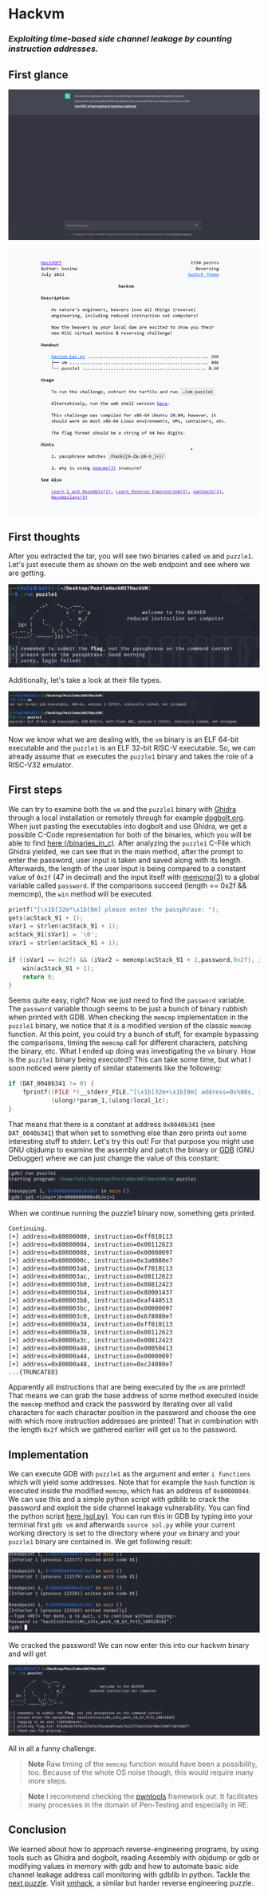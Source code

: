 # Hackvm
### ***Exploiting time-based side channel leakage by counting instruction addresses.***

## First glance

![hackvm](./../images/hackvm.png)

![hackvm_prompt](./../images/hackvm_prompt.png)

## First thoughts

After you extracted the tar, you will see two binaries called `vm` and `puzzle1`. Let's just execute them as shown on the web endpoint and see where we are getting.

![firstrun](./../images/firstrun.png)

Additionally, let's take a look at their file types.

![fileTypes](./../images/fileTypes.png)

Now we know what we are dealing with, the `vm` binary is an ELF 64-bit executable and the `puzzle1` is an ELF 32-bit RISC-V executable. So, we can already assume that `vm` executes the `puzzle1` binary and takes the role of a RISC-V32 emulator.
## First steps

We can try to examine both the `vm` and the `puzzle1` binary with [Ghidra](https://ghidra-sre.org/) through a local installation or remotely through for example [dogbolt.org](https://dogbolt.org/). When just pasting the executables into dogbolt and use Ghidra, we get a possible C-Code representation for both of the binaries, which you will be able to find [here (/binaries_in_c)](./code/binaries_in_c/). After analyzing the `puzzle1` C-File which Ghidra yielded, we can see that in the main method, after the prompt to enter the password, user input is taken and saved along with its length. Afterwards, the length of the user input is being compared to a constant value of `0x2f` (47 in decimal) and the input itself with [memcmp(3)](https://www.man7.org/linux/man-pages/man3/memcmp.3.html) to a global variable called `password`. If the comparisons succeed (length == 0x2f && memcmp), the `win` method will be executed.
```c
printf("[\x1b[32m*\x1b[0m] please enter the passphrase: ");
gets(acStack_91 + 1);
sVar1 = strlen(acStack_91 + 1);
acStack_91[sVar1] = '\0';
sVar1 = strlen(acStack_91 + 1);

if ((sVar1 == 0x2f) && (iVar2 = memcmp(acStack_91 + 1,password,0x2f), iVar2 == 0)) {
    win(acStack_91 + 1);
    return 0;
}
```
Seems quite easy, right? Now we just need to find the `password` variable. The `password` variable though seems to be just a bunch of binary rubbish when printed with GDB. When checking the `memcmp` implementation in the `puzzle1` binary, we notice that it is a modified version of the classic `memcmp` function. At this point, you could try a bunch of stuff, for example bypassing the comparisons, timing the `memcmp` call for different characters, patching the binary, etc. What I ended up doing was investigating the `vm` binary. How is the `puzzle1` binary being executed? This can take some time, but what I soon noticed were plenty of similar statements like the following:
```c
if (DAT_0040b341 != 0) {
    fprintf((FILE *)__stderr_FILE,"[\x1b[32m+\x1b[0m] address=0x%08x, instruction=0x%08x\n",
            (ulong)*param_1,(ulong)local_1c);
}
```
That means that there is a constant at address `0x0040b341` (see `DAT_0040b341`) that when set to something else than zero prints out some interesting stuff to stderr. Let's try this out! For that purpose you might use GNU objdump to examine the assembly and patch the binary or [GDB](https://www.sourceware.org/gdb/) (GNU Debugger) where we can just change the value of this constant:

![gdb_hackvm](./../images/gdb_hackvm.png)

When we continue running the puzzle1 binary now, something gets printed.
```text
Continuing.
[+] address=0x80000000, instruction=0xff010113
[+] address=0x80000004, instruction=0x00112623
[+] address=0x80000008, instruction=0x00000097
[+] address=0x8000000c, instruction=0x3a0080e7
[+] address=0x800003a8, instruction=0xf7010113
[+] address=0x800003ac, instruction=0x08112623
[+] address=0x800003b0, instruction=0x08812423
[+] address=0x800003b4, instruction=0x80001437
[+] address=0x800003b8, instruction=0xaf440513
[+] address=0x800003bc, instruction=0x00000097
[+] address=0x800003c0, instruction=0x678080e7
[+] address=0x80000a34, instruction=0xff010113
[+] address=0x80000a38, instruction=0x00112623
[+] address=0x80000a3c, instruction=0x00812423
[+] address=0x80000a40, instruction=0x00050413
[+] address=0x80000a44, instruction=0x00000097
[+] address=0x80000a48, instruction=0xc24080e7
...{TRUNCATED}
```
Apparently all instructions that are being executed by the `vm` are printed! That means we can grab the base address of some method executed inside the `memcmp` method and crack the password by iterating over all valid characters for each character position in the password and choose the one with which more instruction addresses are printed! That in combination with the length `0x2f` which we gathered earlier will get us to the password.
## Implementation

We can execute GDB with `puzzle1` as the argument and enter `i functions` which will yield some addresses. Note that for example the `hash` function is executed inside the modified `memcmp`, which has an address of `0x80000044`. We can use this and a simple python script with gdblib to crack the password and exploit the side channel leakage vulnerability. You can find the python script [here (sol.py)](./code/sol.py). You can run this in GDB by typing into your terminal first `gdb vm` and afterwards `source sol.py` while your current working directory is set to the directory where your `vm` binary and your `puzzle1` binary are contained in. We get following result:

![cracked_hackvm](./../images/cracked_hackvm.png)

We cracked the password! We can now enter this into our hackvm binary and will get

![flag_hackvm](./../images/flag_hackvm.png)

All in all a funny challenge.

> **Note**
> Raw timing of the `memcmp` function would have been a possibility, too. Because of the whole OS noise though, this would require many more steps.

> **Note**
> I recommend checking the [pwntools](https://docs.pwntools.com/en/stable/) framework out. It facilitates many processes in the domain of Pen-Testing and especially in RE.
## Conclusion

We learned about how to approach reverse-engineering programs, by using tools such as Ghidra and dogbolt, reading Assembly with objdump or gdb or modifying values in memory with gdb and how to automate basic side channel leakage address call monitoring with gdblib in python. Tackle the [next puzzle](./../bakery/). Visit [vmhack](./../vmhack/), a similar but harder reverse engineering puzzle.